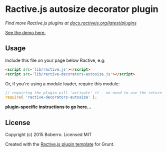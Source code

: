 # Ractive.js autosize decorator plugin

*Find more Ractive.js plugins at [docs.ractivejs.org/latest/plugins](http://docs.ractivejs.org/latest/plugins)*

[See the demo here.](TODO)

## Usage

Include this file on your page below Ractive, e.g:

```html
<script src='lib/ractive.js'></script>
<script src='lib/ractive-decorators-autosize.js'></script>
```

Or, if you're using a module loader, require this module:

```js
// requiring the plugin will 'activate' it - no need to use the return value
require( 'ractive-decorators-autosize' );
```

**plugin-specific instructions to go here...**



## License

Copyright (c) 2015 Boberro. Licensed MIT

Created with the [Ractive.js plugin template](https://github.com/ractivejs/plugin-template) for Grunt.
